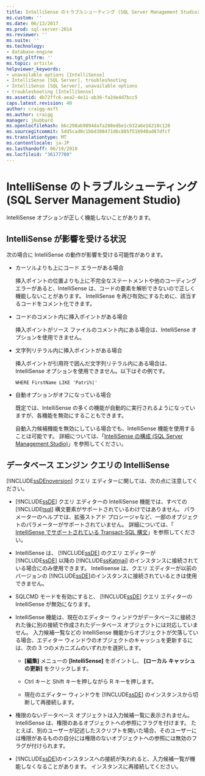 ```yaml
---
title: IntelliSense のトラブルシューティング (SQL Server Management Studio) | Microsoft Docs
ms.custom: ''
ms.date: 06/13/2017
ms.prod: sql-server-2014
ms.reviewer: ''
ms.suite: ''
ms.technology:
- database-engine
ms.tgt_pltfrm: ''
ms.topic: article
helpviewer_keywords:
- unavailable options [IntelliSense]
- IntelliSense [SQL Server], troubleshooting
- IntelliSense [SQL Server], unavailable options
- troubleshooting [IntelliSense]
ms.assetid: 4b72ffc6-aea2-4e11-ab36-fa2de4d7bcc5
caps.latest.revision: 40
author: craigg-msft
ms.author: craigg
manager: jhubbard
ms.openlocfilehash: b6c298ab9894dafa208edbe1cb32a6e16210c128
ms.sourcegitcommit: 5dd5cad0c1bbd308471d6c885f516948ad67dfcf
ms.translationtype: MT
ms.contentlocale: ja-JP
ms.lasthandoff: 06/19/2018
ms.locfileid: "36177700"
---
```

# <a name="troubleshooting-intellisense-sql-server-management-studio"></a>IntelliSense のトラブルシューティング (SQL Server Management Studio)
  IntelliSense オプションが正しく機能しないことがあります。  
  
## <a name="conditions-that-affect-intellisense"></a>IntelliSense が影響を受ける状況  
 次の場合に IntelliSense の動作が影響を受ける可能性があります。  
  
-   カーソルよりも上にコード エラーがある場合  
  
     挿入ポイントの位置よりも上に不完全なステートメントや他のコーディング エラーがあると、IntelliSense は、コードの要素を解析できないので正しく機能しないことがあります。 IntelliSense を再び有効にするために、該当するコードをコメント化できます。  
  
-   コードのコメント内に挿入ポイントがある場合  
  
     挿入ポイントがソース ファイルのコメント内にある場合は、IntelliSense オプションを使用できません。  
  
-   文字列リテラル内に挿入ポイントがある場合  
  
     挿入ポイントが引用符で囲んだ文字列リテラル内にある場合は、IntelliSense オプションを使用できません。以下はその例です。  
  
     `WHERE FirstName LIKE 'Patri%|'`  
  
-   自動オプションがオフになっている場合  
  
     既定では、IntelliSense の多くの機能が自動的に実行されるようになっていますが、各機能を無効にすることもできます。  
  
     自動入力候補機能を無効にしている場合でも、IntelliSense 機能を使用することは可能です。 詳細については、「[IntelliSense の構成 &#40;SQL Server Management Studio&#41;](configure-intellisense-sql-server-management-studio.md)」を参照してください。  
  
## <a name="database-engine-query-intellisense"></a>データベース エンジン クエリの IntelliSense  
 [!INCLUDE[ssDEnoversion](../../includes/ssdenoversion-md.md)] クエリ エディターに関しては、次の点に注意してください。  
  
-   [!INCLUDE[ssDE](../../includes/ssde-md.md)] クエリ エディターの IntelliSense 機能では、すべての [!INCLUDE[tsql](../../includes/tsql-md.md)] 構文要素がサポートされているわけではありません。 パラメーターのヘルプでは、拡張ストアド プロシージャなど、一部のオブジェクトのパラメーターがサポートされていません。 詳細については、「 [IntelliSense でサポートされている Transact-SQL 構文](transact-sql-syntax-supported-by-intellisense.md)」を参照してください。  
  
-   IntelliSense は、 [!INCLUDE[ssDE](../../includes/ssde-md.md)] のクエリ エディターが [!INCLUDE[ssDE](../../includes/ssde-md.md)] 以降の [!INCLUDE[ssKatmai](../../includes/sskatmai-md.md)] のインスタンスに接続されている場合にのみ使用できます。 Intellisense は、クエリ エディターが以前のバージョンの [!INCLUDE[ssDE](../../includes/ssde-md.md)]のインスタンスに接続されているときは使用できません。  
  
-   SQLCMD モードを有効にすると、 [!INCLUDE[ssDE](../../includes/ssde-md.md)] クエリ エディターの IntelliSense が無効になります。  
  
-   IntelliSense 機能は、現在のエディター ウィンドウがデータベースに接続された後に別の接続で作成されたデータベース オブジェクトには対応していません。 入力候補一覧などの IntelliSense 機能からオブジェクトが欠落している場合、エディター ウィンドウのオブジェクトのキャッシュを更新するには、次の 3 つのメカニズムのいずれかを選択します。  
  
    -   **[編集]** メニューの **[IntelliSense]** をポイントし、 **[ローカル キャッシュの更新]** をクリックします。  
  
    -   Ctrl</localizedText> キーと <localizedText>Shift</localizedText> キーを押しながら <localizedText>R</localizedText> キーを押します。  
  
    -   現在のエディター ウィンドウを [!INCLUDE[ssDE](../../includes/ssde-md.md)] のインスタンスから切断して再接続します。  
  
-   権限のないデータベース オブジェクトは入力候補一覧に表示されません。 IntelliSense は、権限のあるオブジェクトへの参照にフラグを付けます。 たとえば、別のユーザーが記述したスクリプトを開いた場合、そのユーザーには権限があるものの自分には権限のないオブジェクトへの参照には無効のフラグが付けられます。  
  
-   [!INCLUDE[ssDE](../../includes/ssde-md.md)]のインスタンスへの接続が失われると、入力候補一覧が機能しなくなることがあります。 インスタンスに再接続してください。  
  
  